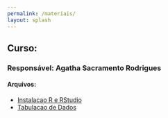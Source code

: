 ```yaml
---
permalink: /materiais/
layout: splash
---
```


## Curso: 

### Responsável: Agatha Sacramento Rodrigues

#### Arquivos:

* [Instalacao R e RStudio](/assets/files/Instalacao-R-RStudio.pdf)
* [Tabulacao de Dados](/assets/files/Tabulacao-dados.pdf)
